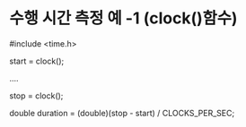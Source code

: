 # 수행 시간 측정 예 -1 (clock()함수)

#include <time.h>

start = clock();

....

stop = clock();

double duration = (double)(stop - start) / CLOCKS_PER_SEC;